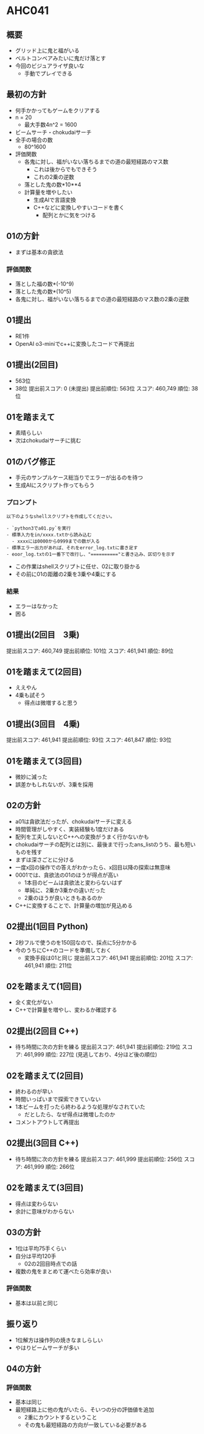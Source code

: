 # AHC041

## 概要
- グリッド上に鬼と福がいる
- ベルトコンベアみたいに鬼だけ落とす
- 今回のビジュアライザ良いな
  - 手動でプレイできる

## 最初の方針
- 何手かかってもゲームをクリアする
- n = 20
  - 最大手数4n^2 = 1600
- ビームサーチ・chokudaiサーチ
- 全手の場合の数
  - 80^1600
- 評価関数
  - 各鬼に対し、福がいない落ちるまでの道の最短経路のマス数
    - これは後からでもできそう
    - これの2乗の逆数
  - 落とした鬼の数*10**4
  - 計算量を増やしたい
    - 生成AIで言語変換
    - C++などに変換しやすいコードを書く
      - 配列とかに気をつける

## 01の方針
- まずは基本の貪欲法
### 評価関数
- 落とした福の数*(-10^9)
- 落とした鬼の数*(10^5)
- 各鬼に対し、福がいない落ちるまでの道の最短経路のマス数の2乗の逆数

## 01提出
- RE1件
- OpenAI o3-miniでc++に変換したコードで再提出

## 01提出(2回目)
- 563位
- 38位
提出前スコア: 0 (未提出)
提出前順位: 563位
スコア: 460,749
順位: 38位

## 01を踏まえて
- 素晴らしい
- 次はchokudaiサーチに挑む

## 01のバグ修正
- 手元のサンプルケース総当りでエラーが出るのを待つ
- 生成AIにスクリプト作ってもらう
### プロンプト
```
以下のようなshellスクリプトを作成してください。

- `python3でa01.py`を実行
- 標準入力をin/xxxx.txtから読み込む
  - xxxxには0000から0999までの数が入る
- 標準エラー出力があれば、それをerror_log.txtに書き足す
- eoor_log.txtの1一番下で改行し、"=========="と書き込み、区切りを示す
```
- この作業はshellスクリプトに任せ、02に取り掛かる
- その前に01の距離の2乗を3乗や4乗にする
### 結果
- エラーはなかった
- 困る

## 01提出(2回目　3乗)
提出前スコア: 460,749
提出前順位: 101位
スコア: 461,941
順位: 89位

## 01を踏まえて(2回目)
- ええやん
- 4乗も試そう
  - 得点は微増すると思う

## 01提出(3回目　4乗)
提出前スコア: 461,941
提出前順位: 93位
スコア: 461,847
順位: 93位

## 01を踏まえて(3回目)
- 微妙に減った
- 誤差かもしれないが、3乗を採用

## 02の方針
- a01は貪欲法だったが、chokudaiサーチに変える
- 時間管理がしやすく、実装経験も1度だけある
- 配列を工夫しないとC++への変換がうまく行かないかも
- chokudaiサーチの配列とは別に、最後まで行ったans_listのうち、最も短いものを残す
- まずは深さごとに分ける
- 一度x回の操作での答えがわかったら、x回目以降の探索は無意味
- 0001では、貪欲法の01のほうが得点が高い
  - 1本目のビームは貪欲法と変わらないはず
  - 単純に、2乗か3乗かの違いだった
  - 2乗のほうが良いときもあるのか
- C++に変換することで、計算量の増加が見込める

## 02提出(1回目 Python)
- 2秒フルで使うのを150回なので、採点に5分かかる
- 今のうちにC++のコードを準備しておく
  - 変換手段は01と同じ
提出前スコア: 461,941
提出前順位: 201位
スコア: 461,941
順位: 211位

## 02を踏まえて(1回目)
- 全く変化がない
- C++で計算量を増やし、変わるか確認する

## 02提出(2回目 C++)
- 待ち時間に次の方針を練る
提出前スコア: 461,941
提出前順位: 219位
スコア: 461,999
順位: 227位  (見逃しており、4分ほど後の順位)

## 02を踏まえて(2回目)
- 終わるのが早い
- 時間いっぱいまで探索できていない
- 1本ビームを打ったら終わるような処理がなされていた
  - だとしたら、なぜ得点は微増したのか
- コメントアウトして再提出

## 02提出(3回目 C++)
- 待ち時間に次の方針を練る
提出前スコア: 461,999
提出前順位: 256位
スコア: 461,999
順位: 266位

## 02を踏まえて(3回目)
- 得点は変わらない
- 余計に意味がわからない

## 03の方針
- 1位は平均75手くらい
- 自分は平均120手
  - 02の2回目時点での話
- 複数の鬼をまとめて運べたら効率が良い
### 評価関数
- 基本は以前と同じ

## 振り返り
- 1位解方は操作列の焼きなましらしい
- やはりビームサーチが多い

## 04の方針
### 評価関数
- 基本は同じ
- 最短経路上に他の鬼がいたら、そいつの分の評価値を追加
  - 2重にカウントするということ
  - その鬼も最短経路の方向が一致している必要がある
